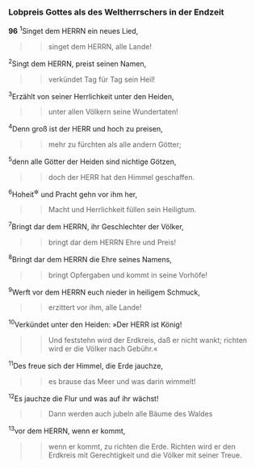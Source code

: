 ### Lobpreis Gottes als des Weltherrschers in der Endzeit

__96__
<sup>1</sup>Singet dem HERRN ein neues Lied,
<blockquote>
<blockquote>
singet dem HERRN, alle Lande!
</blockquote>
</blockquote>
<sup>2</sup>Singt dem HERRN, preist seinen Namen,
<blockquote>
<blockquote>
verkündet Tag für Tag sein Heil!
</blockquote>
</blockquote>
<sup>3</sup>Erzählt von seiner Herrlichkeit unter den Heiden,
<blockquote>
<blockquote>
unter allen Völkern seine Wundertaten!
</blockquote>
</blockquote>
<sup>4</sup>Denn groß ist der HERR und hoch zu preisen,
<blockquote>
<blockquote>
mehr zu fürchten als alle andern Götter;
</blockquote>
</blockquote>
<sup>5</sup>denn alle Götter der Heiden sind nichtige Götzen,
<blockquote>
<blockquote>
doch der HERR hat den Himmel geschaffen.
</blockquote>
</blockquote>
<sup>6</sup>Hoheit<sup title="= Majestät">&#x2732;</sup> und Pracht gehn vor ihm her,
<blockquote>
<blockquote>
Macht und Herrlichkeit füllen sein Heiligtum.
</blockquote>
</blockquote>
<sup>7</sup>Bringt dar dem HERRN, ihr Geschlechter der Völker,
<blockquote>
<blockquote>
bringt dar dem HERRN Ehre und Preis!
</blockquote>
</blockquote>
<sup>8</sup>Bringt dar dem HERRN die Ehre seines Namens,
<blockquote>
<blockquote>
bringt Opfergaben und kommt in seine Vorhöfe!
</blockquote>
</blockquote>
<sup>9</sup>Werft vor dem HERRN euch nieder in heiligem Schmuck,
<blockquote>
<blockquote>
erzittert vor ihm, alle Lande!
</blockquote>
</blockquote>
<sup>10</sup>Verkündet unter den Heiden: »Der HERR ist König!
<blockquote>
<blockquote>
Und feststehn wird der Erdkreis, daß er nicht wankt;
richten wird er die Völker nach Gebühr.«
</blockquote>
</blockquote>
<sup>11</sup>Des freue sich der Himmel, die Erde jauchze,
<blockquote>
<blockquote>
es brause das Meer und was darin wimmelt!
</blockquote>
</blockquote>
<sup>12</sup>Es jauchze die Flur und was auf ihr wächst!
<blockquote>
<blockquote>
Dann werden auch jubeln alle Bäume des Waldes
</blockquote>
</blockquote>
<sup>13</sup>vor dem HERRN, wenn er kommt,
<blockquote>
<blockquote>
wenn er kommt, zu richten die Erde.
Richten wird er den Erdkreis mit Gerechtigkeit
und die Völker mit seiner Treue.
</blockquote>
</blockquote>